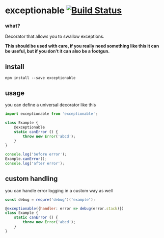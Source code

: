 # exceptionable [![Build Status](https://travis-ci.org/icodeforlove/exceptionable.png?branch=master)](https://travis-ci.org/icodeforlove/exceptionable)

### what?

Decorator that allows you to swallow exceptions. 

**This should be used with care, if you really need something like this it can be useful, but if you don't it can also be a footgun.**

## install

```
npm install --save exceptionable
```

## usage

you can define a universal decorator like this

```javascript
import exceptionable from 'exceptionable';

class Example {
    @exceptionable
    static canError () {
        throw new Error('abcd');
    }
}

console.log('before error');
Example.canError();
console.log('after error');
```

## custom handling

you can handle error logging in a custom way as well

```javascript
const debug = requre('debug')('example');

@exceptionable({handler: error => debug(error.stack)})
class Example {
    static canError () {
        throw new Error('abcd');
    }
}
```